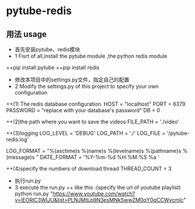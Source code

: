﻿# pytube-redis


## 用法 usage
+ 首先安装pytube、redis模块
+ 1 Fisrt of all,install the pytube module ,the python redis module

++pip install pytube
++pip install redis

+ 修改本项目中的settings.py文件，指定自己的配置
+ 2 Modify the settings.py of this project to specify your own configuration

++(1) The redis database configuration.
HOST = "localhost"
PORT = 6379
PASSWORD = "replace with your database's password"
DB = 0

++(2)the path where you want to save the videos
FILE_PATH = './video'

++(3)logging
LOG_LEVEL = 'DEBUG'
LOG_PATH = './'
LOG_FILE = '/pytube-redis.log'

LOG_FORMAT = "%(asctime)s %(name)s %(levelname)s %(pathname)s %(message)s "
DATE_FORMAT = '%Y-%m-%d  %H:%M:%S %a '

++(4)specify the numbers of download thread
THREAD_COUNT = 3


+ 执行run.py
+ 3 execute the run.py
++ like this :(specify the url of youtube playlist)
python run.py "https://www.youtube.com/watch?v=lEORlC3WIJU&list=PLNJMtLp9N3esMNkSwwZM0qY0qCCWvcmIc"





